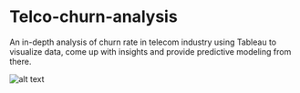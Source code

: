 # Telco-churn-analysis
An in-depth analysis of churn rate in telecom industry using Tableau to visualize data, come up with insights and provide predictive modeling from there.

![alt text](https://github.com/namphamspjain/Telco-analysis-using-Tableau/blob/master/MicrosoftTeams-image.jpg?raw=true)
